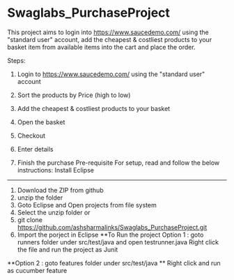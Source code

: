 # Swaglabs_PurchaseProject
This project aims to login into https://www.saucedemo.com/ using the "standard user" account, 
add the  cheapest & costliest products to your basket item from available items into the cart and place the order.

Steps:

1. Login to https://www.saucedemo.com/ using the "standard user" account

2. Sort the products by Price (high to low)

3. Add the cheapest & costliest products to your basket

4. Open the basket

5. Checkout

6. Enter details

7. Finish the purchase
Pre-requisite
For setup, read and follow the below instructions:
Install Eclipse
----------------
1. Download the ZIP from github
2. unzip the folder
3. Goto Eclipse and Open projects from file system
4. Select the unzip folder
or
1. git clone https://github.com/ashsharmalinks/Swaglabs_PurchaseProject.git
2. Import the porject in Eclipse
**To Run the project
Option 1 : goto runners folder under src/test/java and open testrunner.java 
Right click the file and run the project as Junit 

**Option 2 : goto features folder under src/test/java
** Right click and run as cucumber feature

